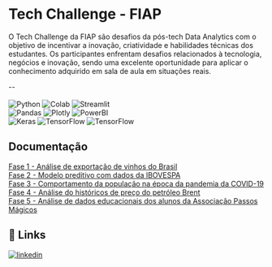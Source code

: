 
# Tech Challenge - FIAP

O Tech Challenge da FIAP são desafios da pós-tech Data Analytics com o objetivo de incentivar a inovação, criatividade e habilidades técnicas dos estudantes. Os participantes enfrentam desafios relacionados à tecnologia, negócios e inovação, sendo uma excelente oportunidade para aplicar o conhecimento adquirido em sala de aula em situações reais.

--<br><br>
![Python](https://img.shields.io/badge/python-3670A0?style=for-the-badge&logo=python&logoColor=ffdd54)
![Colab](https://img.shields.io/badge/Colab-F9AB00?style=for-the-badge&logo=googlecolab&color=525252)
![Streamlit](https://img.shields.io/badge/Streamlit-black?style=for-the-badge&logo=streamlit&logoColor=%23ffffff&color=%23FF4B4B) <br/>
![Pandas](https://img.shields.io/badge/pandas-%23150458.svg?style=for-the-badge&logo=pandas&logoColor=white)
![Plotly](https://img.shields.io/badge/Plotly-%233F4F75.svg?style=for-the-badge&logo=plotly&logoColor=white)
![PowerBI](https://img.shields.io/badge/PowerBI-F2C811?style=for-the-badge&logo=Power%20BI&logoColor=white)
 <br/>
![Keras](https://img.shields.io/badge/Keras-FF0000?style=for-the-badge&logo=keras&logoColor=white)
![TensorFlow](https://img.shields.io/badge/TensorFlow-FF6F00?style=for-the-badge&logo=tensorflow&logoColor=white)
![TensorFlow](https://img.shields.io/badge/PostgreSQL-316192?style=for-the-badge&logo=postgresql&logoColor=white)


## Documentação

[Fase 1 - Análise de exportação de vinhos do Brasil](https://github.com/karinaguerra/postech-data-analytics-tech-challenge/tree/main/fase_1)
<br/>
[Fase 2 - Modelo preditivo com dados da IBOVESPA](https://github.com/karinaguerra/postech-data-analytics-tech-challenge/tree/main/fase_2)
<br/>
[Fase 3 - Comportamento da população na época da pandemia da COVID-19](https://github.com/karinaguerra/postech-data-analytics-tech-challenge/tree/main/fase_3)
<br/>
[Fase 4 - Análise do históricos de preço do petróleo Brent](https://github.com/karinaguerra/postech-data-analytics-tech-challenge/tree/main/fase_4)
<br/>
[Fase 5 - Análise de dados educacionais dos alunos da Associação Passos Mágicos](https://github.com/karinaguerra/postech-data-analytics-tech-challenge/tree/main/fase_5)


## 🔗 Links
[![linkedin](https://img.shields.io/badge/linkedin-0A66C2?style=for-the-badge&logo=linkedin&logoColor=white)](https://www.linkedin.com/in/kaguerra/)